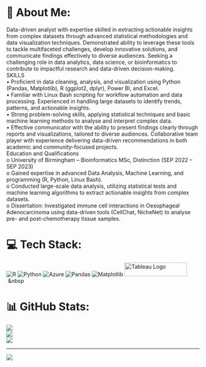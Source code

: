 # 💫 About Me:
Data-driven analyst with expertise skilled in extracting actionable insights from complex datasets through advanced statistical methodologies and data visualization techniques. Demonstrated ability to leverage these tools to tackle multifaceted challenges, develop innovative solutions, and communicate findings effectively to diverse audiences. Seeking a challenging role in data analytics, data science, or bioinformatics to contribute to impactful research and data-driven decision-making.<br>SKILLS<br>•	Proficient in data cleaning, analysis, and visualization using Python (Pandas, Matplotlib), R (ggplot2, dplyr), Power BI, and Excel.<br>•	Familiar with Linux Bash scripting for workflow automation and data processing. Experienced in handling large datasets to identify trends, patterns, and actionable insights. <br>•	Strong problem-solving skills, applying statistical techniques and basic machine learning methods to analyse and interpret complex data. <br>•	Effective communicator with the ability to present findings clearly through reports and visualizations, tailored to diverse audiences. Collaborative team player with experience delivering data-driven recommendations in both academic and community-focused projects.<br>Education and Qualifications <br>o	University of Birmingham – Bioinformatics MSc, Distinction (SEP 2022 – SEP 2023)<br>o	Gained expertise in advanced Data Analysis, Machine Learning, and programming (R, Python, Linux Bash).<br>o	Conducted large-scale data analysis, utilizing statistical tests and machine learning algorithms to extract actionable insights from complex datasets.<br>o	Dissertation: Investigated immune cell interactions in Oesophageal Adenocarcinoma using data-driven tools (CellChat, NicheNet) to analyse pre- and post-chemotherapy tissue samples.<br>


# 💻 Tech Stack:
![R](https://img.shields.io/badge/r-%23276DC3.svg?style=for-the-badge&logo=r&logoColor=white) ![Python](https://img.shields.io/badge/python-3670A0?style=for-the-badge&logo=python&logoColor=ffdd54) ![Azure](https://img.shields.io/badge/azure-%230072C6.svg?style=for-the-badge&logo=microsoftazure&logoColor=white) ![Pandas](https://img.shields.io/badge/pandas-%23150458.svg?style=for-the-badge&logo=pandas&logoColor=white) ![Matplotlib](https://img.shields.io/badge/Matplotlib-%23ffffff.svg?style=for-the-badge&logo=Matplotlib&logoColor=black) <a href="https://public.tableau.com/app/profile/muhammad.salih1380/vizzes" target="_blank" rel="noreferrer; return false;"><img src="https://raw.githubusercontent.com/gilbarbara/logos/main/logos/tableau.svg" width="163" height="36" alt="Tableau Logo" /></a>&nbsp;&nbsp
# 📊 GitHub Stats:
![](https://github-readme-stats.vercel.app/api?username=mosalih1999&theme=dark&hide_border=false&include_all_commits=false&count_private=false)<br/>
![](https://github-readme-streak-stats.herokuapp.com/?user=mosalih1999&theme=dark&hide_border=false)<br/>
![](https://github-readme-stats.vercel.app/api/top-langs/?username=mosalih1999&theme=dark&hide_border=false&include_all_commits=false&count_private=false&layout=compact)

---
[![](https://visitcount.itsvg.in/api?id=mosalih1999&icon=0&color=0)](https://visitcount.itsvg.in)

<!-- Proudly created with GPRM ( https://gprm.itsvg.in ) -->
